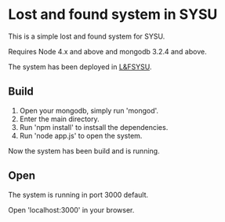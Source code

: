 # Lost and found system in SYSU

This is a simple lost and found system for SYSU.

Requires Node 4.x and above and mongodb 3.2.4 and above.

The system has been deployed in [L&FSYSU](http://115.159.47.215:3000/).

## Build

1. Open your mongodb, simply run 'mongod'.
2. Enter the main directory.
3. Run 'npm install' to instsall the dependencies.
4. Run 'node app.js' to open the system.

Now the system has been build and is running.

## Open

The system is running in port 3000 default.

Open 'localhost:3000' in your browser. 

